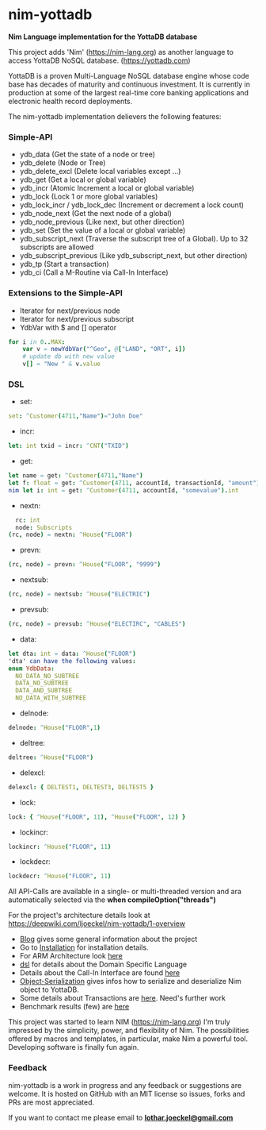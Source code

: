 # nim-yottadb
**Nim Language implementation for the YottaDB database**

This project adds 'Nim' (https://nim-lang.org) as another language to access YottaDB NoSQL database. (https://yottadb.com)

YottaDB is a proven Multi-Language NoSQL database engine whose code base has decades of maturity and continuous investment. It is currently in production at some of the largest real-time core banking applications and electronic health record deployments.

The nim-yottadb implementation delievers the following features:
### Simple-API ###
- ydb_data (Get the state of a node or tree)
- ydb_delete (Node or Tree)
- ydb_delete_excl (Delete local variables except ...)
- ydb_get (Get a local or global variable)
- ydb_incr (Atomic Increment a local or global variable)
- ydb_lock (Lock 1 or more global variables)
- ydb_lock_incr / ydb_lock_dec (Increment or decrement a lock count)
- ydb_node_next (Get the next node of a global)
- ydb_node_previous (Like next, but other direction)
- ydb_set (Set the value of a local or global variable)
- ydb_subscript_next (Traverse the subscript tree of a Global). Up to 32 subscripts are allowed
- ydb_subscript_previous (Like ydb_subscript_next, but other direction)
- ydb_tp (Start a transaction)
- ydb_ci (Call a M-Routine via Call-In Interface)

### Extensions to the Simple-API
- Iterator for next/previous node
- Iterator for next/previous subscript
- YdbVar with $ and [] operator
```nim
for i in 0..MAX:
    var v = newYdbVar("^Geo", @["LAND", "ORT", i])
    # update db with new value
    v[] = "New " & v.value
```
### DSL
- set: 
```nim
set: ^Customer(4711,"Name")="John Doe"
```
- incr:
```nim
let: int txid = incr: ^CNT("TXID")
```
- get:
```nim
let name = get: ^Customer(4711,"Name")
let f: float = get: ^Customer(4711, accountId, transactionId, "amount").float
nim let i: int = get: ^Customer(4711, accountId, "somevalue").int
```
- nextn:
```nim var
  rc: int
  node: Subscripts
(rc, node) = nextn: ^House("FLOOR")
```
- prevn:
```nim
(rc, node) = prevn: ^House("FLOOR", "9999")
```
- nextsub:
```nim
(rc, node) = nextsub: ^House("ELECTRIC")
```
- prevsub:
```nim
(rc, node) = prevsub: ^House("ELECTIRC", "CABLES")
```
- data:
```nim
let dta: int = data: ^House("FLOOR")
'dta' can have the following values:
enum YdbData:
  NO_DATA_NO_SUBTREE
  DATA_NO_SUBTREE
  DATA_AND_SUBTREE
  NO_DATA_WITH_SUBTREE
```
- delnode:
```nim
delnode: ^House("FLOOR",1)
```
- deltree:
```nim
deltree: ^House("FLOOR")
```
- delexcl:
```nim
delexcl: { DELTEST1, DELTEST3, DELTEST5 }
```
- lock:
```nim
lock: { ^House("FLOOR", 11), ^House("FLOOR", 12) }
```
- lockincr:
```nim
lockincr: ^House("FLOOR", 11)
```
- lockdecr:
```nim
lockdecr: ^House("FLOOR", 11)
```


All API-Calls are available in a single- or multi-threaded version and ara automatically selected via the **when compileOption("threads")**


For the project's architecture details look at https://deepwiki.com/ljoeckel/nim-yottadb/1-overview

- [Blog](doc/blog.md) gives some general information about the project
- Go to [Installation](doc/installation_and_using.md) for installation details.
- For ARM Architecture look [here](doc/installation_yottadb.md)
- [dsl](doc/dsl.md) for details about the Domain Specific Language
- Details about the Call-In Interface are found [here](doc/callin_interface.md)
- [Object-Serialization](doc/object_serialization.md) gives infos how to serialize and deserialize Nim object to YottaDB.
- Some details about Transactions are [here](doc/yottadb.md). Need's further work
- Benchmark results (few) are [here](doc/benchmark.md)

This project was started to learn NIM (https://nim-lang.org)
I'm truly impressed by the simplicity, power, and flexibility of Nim. The possibilities offered by macros and templates, in particular, make Nim a powerful tool. Developing software is finally fun again.

### Feedback
nim-yottadb is a work in progress and any feedback or suggestions are welcome. It is hosted on GitHub with an MIT license so issues, forks and PRs are most appreciated. 

If you want to contact me please email to **lothar.joeckel@gmail.com**
